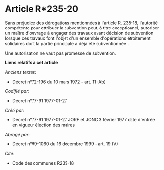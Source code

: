 # Article R*235-20

Sans préjudice des dérogations mentionnées à l'article R. 235-18, l'autorité compétente pour attribuer la subvention peut, à
titre exceptionnel, autoriser un maître d'ouvrage à engager des travaux avant décision de subvention lorsque ces travaux font
l'objet d'un ensemble d'opérations étroitement solidaires dont la partie principale a déjà été subventionnée   . 

Une autorisation ne vaut pas promesse de subvention.

**Liens relatifs à cet article**

_Anciens textes_:

  - Décret n°72-196 du 10 mars 1972 - art. 11 (Ab)

_Codifié par_:

  - Décret n°77-91 1977-01-27

_Créé par_:

  - Décret n°77-91 1977-01-27 JORF et JONC 3 février 1977 date d'entrée en vigueur élection des maires

_Abrogé par_:

  - Décret n°99-1060 du 16 décembre 1999 - art. 19 (V)

_Cite_:

  - Code des communes R235-18
